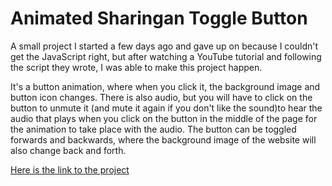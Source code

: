 # Animated Sharingan Toggle Button

A small project I started a few days ago and gave up on because I couldn't get the JavaScript right, but after watching a YouTube tutorial and following the script they wrote, I was able to make this project happen.

It's a button animation, where when you click it, the background image and button icon changes. There is also audio, but you will have to click on the button to unmute it (and mute it again if you don't like the sound)to hear the audio that plays when you click on the button in the middle of the page for the animation to take place with the audio. The button can be toggled forwards and backwards, where the background image of the website will also change back and forth. 

[Here is the link to the project]()